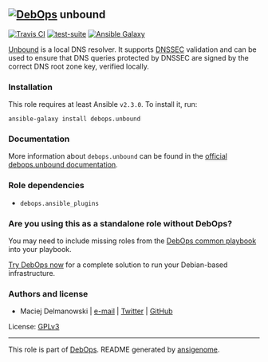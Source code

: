 ## [![DebOps](https://debops.org/images/debops-small.png)](https://debops.org) unbound

<!-- This file was generated by Ansigenome. Do not edit this file directly but
     instead have a look at the files in the ./meta/ directory. -->

[![Travis CI](https://img.shields.io/travis/debops/ansible-unbound.svg?style=flat)](https://travis-ci.org/debops/ansible-unbound)
[![test-suite](https://img.shields.io/badge/test--suite-ansible--unbound-blue.svg?style=flat)](https://github.com/debops/test-suite/tree/master/ansible-unbound/)
[![Ansible Galaxy](https://img.shields.io/badge/galaxy-debops.unbound-660198.svg?style=flat)](https://github.com/debops/ansible-unbound)


[Unbound](https://unbound.net/) is a local DNS resolver. It supports
[DNSSEC](https://en.wikipedia.org/wiki/DNSSEC) validation and can be used
to ensure that DNS queries protected by DNSSEC are signed by the correct
DNS root zone key, verified locally.

### Installation

This role requires at least Ansible `v2.3.0`. To install it, run:

```Shell
ansible-galaxy install debops.unbound
```

### Documentation

More information about `debops.unbound` can be found in the
[official debops.unbound documentation](https://docs.debops.org/en/latest/ansible/roles/ansible-unbound/docs/).


### Role dependencies

- `debops.ansible_plugins`

### Are you using this as a standalone role without DebOps?

You may need to include missing roles from the [DebOps common
playbook](https://github.com/debops/debops-playbooks/blob/master/playbooks/common.yml)
into your playbook.

[Try DebOps now](https://debops.org/) for a complete solution to run your Debian-based infrastructure.





### Authors and license

- Maciej Delmanowski | [e-mail](mailto:drybjed@gmail.com) | [Twitter](https://twitter.com/drybjed) | [GitHub](https://github.com/drybjed)

License: [GPLv3](https://tldrlegal.com/license/gnu-general-public-license-v3-%28gpl-3%29)

***

This role is part of [DebOps](https://debops.org/). README generated by [ansigenome](https://github.com/nickjj/ansigenome/).
